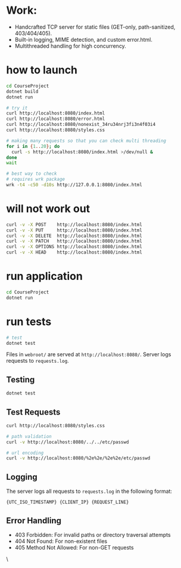 <h1>Work:</h1>
<ul>
<li>
Handcrafted TCP server for static files (GET-only, path-sanitized, 403/404/405).
</li>
<li>
Built-in logging, MIME detection, and custom error.html.
</li>
<li>
Multithreaded handling for high concurrency.
</li>
</ul>

# how to launch

```bash
cd CourseProject
dotnet build
dotnet run

# try it
curl http://localhost:8080/index.html
curl http://localhost:8080/error.html
curl http://localhost:8080/nonexist_34ru34nrj3fi3n4f03i4
curl http://localhost:8080/styles.css
```

```bash
# making many requests so that you can check multi threading
for i in {1..20}; do
  curl -s http://localhost:8080/index.html >/dev/null &
done
wait

# best way to check
# requires wrk package
wrk -t4 -c50 -d10s http://127.0.0.1:8080/index.html
```

# will not work out

```bash
curl -v -X POST    http://localhost:8080/index.html
curl -v -X PUT     http://localhost:8080/index.html
curl -v -X DELETE  http://localhost:8080/index.html
curl -v -X PATCH   http://localhost:8080/index.html
curl -v -X OPTIONS http://localhost:8080/index.html
curl -v -X HEAD    http://localhost:8080/index.html
```

# run application

```bash
cd CourseProject
dotnet run
```

# run tests

```bash
# test
dotnet test


```

Files in `webroot/` are served at `http://localhost:8080/`. Server logs requests to `requests.log`.

## Testing

```bash
dotnet test
```

## Test Requests

```bash
curl http://localhost:8080/styles.css

# path validation
curl -v http://localhost:8080/../../etc/passwd

# url encoding
curl -v http://localhost:8080/%2e%2e/%2e%2e/etc/passwd
```

## Logging

The server logs all requests to `requests.log` in the following format:

```
{UTC_ISO_TIMESTAMP} {CLIENT_IP} {REQUEST_LINE}
```

## Error Handling

- 403 Forbidden: For invalid paths or directory traversal attempts
- 404 Not Found: For non-existent files
- 405 Method Not Allowed: For non-GET requests

\
